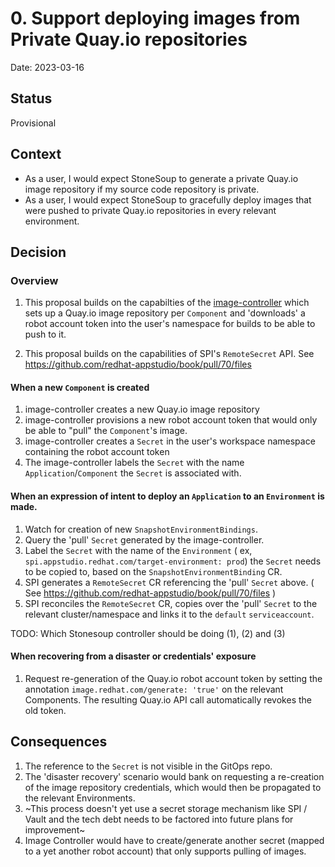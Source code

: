 # 0. Support deploying images from Private Quay.io repositories

Date: 2023-03-16

## Status

Provisional

## Context

* As a user, I would expect StoneSoup to generate a private Quay.io image repository if my source code repository is  private.
* As a user, I would expect StoneSoup to gracefully deploy images that were pushed to private Quay.io repositories in every relevant environment.


## Decision

### Overview

1. This proposal builds on the capabilties of the [image-controller](https://redhat-appstudio.github.io/book/book/image-controller.html) which sets up a Quay.io image repository per `Component` and 'downloads' a robot account token into the user's namespace for builds to be able to push to it.

2. This proposal builds on the capabilities of SPI's `RemoteSecret` API. See https://github.com/redhat-appstudio/book/pull/70/files


#### When a new `Component` is created

1. image-controller creates a new Quay.io image repository
2. image-controller provisions a new robot account token that would only be able to "pull" the `Component`'s image.
3. image-controller creates a `Secret` in the user's workspace namespace containing the robot account token
2. The image-controller labels the `Secret` with the name `Application`/`Component` the `Secret` is associated with. 


#### When an expression of intent to deploy an `Application` to an `Environment` is made.


1. Watch for creation of new `SnapshotEnvironmentBindings`.
2. Query the 'pull' `Secret` generated by the image-controller. 
3. Label the `Secret` with the name of the `Environment` ( ex, `spi.appstudio.redhat.com/target-environment: prod`) the `Secret` needs to be copied to, based on the `SnapshotEnvironmentBinding` CR.
3. SPI generates a `RemoteSecret` CR referencing the 'pull' `Secret` above. ( See https://github.com/redhat-appstudio/book/pull/70/files )
3. SPI reconciles the `RemoteSecret` CR, copies over the 'pull' `Secret` to the relevant cluster/namespace and links it to the `default` `serviceaccount`.

TODO: Which Stonesoup controller should be doing (1), (2) and (3) 

#### When recovering from a disaster or credentials' exposure

1. Request re-generation of the Quay.io robot account token by setting the annotation `image.redhat.com/generate: 'true'` on the relevant Components.
  The resulting Quay.io API call automatically revokes the old token.


## Consequences

1. The reference to the `Secret` is not visible in the GitOps repo.
2. The 'disaster recovery' scenario would bank on requesting a re-creation of the image repository credentials, which would then be propagated to the relevant Environments.
3. ~This process doesn't yet use a secret storage mechanism like SPI / Vault and the tech debt needs to be factored into future plans for improvement~
4. Image Controller would have to create/generate another secret (mapped to a yet another robot account) that only supports pulling of images. 
